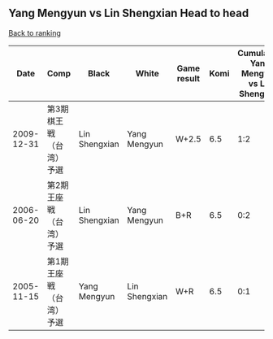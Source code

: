 ## Yang Mengyun vs Lin Shengxian Head to head

[Back to ranking](../../index.md)




| **Date** | **Comp** | **Black** | **White** | **Game result** | **Komi** | **Cumulative Yang Mengyun vs Lin Shengxian** | **Yang Mengyun streak** | **Lin Shengxian streak** | 
| --- | --- | --- | --- | --- | --- | --- | --- | --- |
| 2009-12-31 | 第3期棋王戦（台湾）予選 | Lin Shengxian | Yang Mengyun | W+2.5 | 6.5 | 1:2 | 1 | 0 | 
| 2006-06-20 | 第2期王座戦（台湾）予選 | Lin Shengxian | Yang Mengyun | B+R | 6.5 | 0:2 | 0 | 2 | 
| 2005-11-15 | 第1期王座戦（台湾）予選 | Yang Mengyun | Lin Shengxian | W+R | 6.5 | 0:1 | 0 | 1 |




